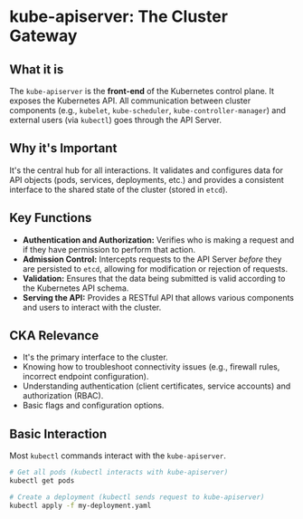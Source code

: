# kube-apiserver: The Cluster Gateway

## What it is

The `kube-apiserver` is the **front-end** of the Kubernetes control plane. It exposes the Kubernetes API. All communication between cluster components (e.g., `kubelet`, `kube-scheduler`, `kube-controller-manager`) and external users (via `kubectl`) goes through the API Server.

## Why it's Important

It's the central hub for all interactions. It validates and configures data for API objects (pods, services, deployments, etc.) and provides a consistent interface to the shared state of the cluster (stored in `etcd`).

## Key Functions

- **Authentication and Authorization:** Verifies who is making a request and if they have permission to perform that action.
- **Admission Control:** Intercepts requests to the API Server _before_ they are persisted to `etcd`, allowing for modification or rejection of requests.
- **Validation:** Ensures that the data being submitted is valid according to the Kubernetes API schema.
- **Serving the API:** Provides a RESTful API that allows various components and users to interact with the cluster.

## CKA Relevance

- It's the primary interface to the cluster.
- Knowing how to troubleshoot connectivity issues (e.g., firewall rules, incorrect endpoint configuration).
- Understanding authentication (client certificates, service accounts) and authorization (RBAC).
- Basic flags and configuration options.

## Basic Interaction

Most `kubectl` commands interact with the `kube-apiserver`.

```bash
# Get all pods (kubectl interacts with kube-apiserver)
kubectl get pods

# Create a deployment (kubectl sends request to kube-apiserver)
kubectl apply -f my-deployment.yaml
```
